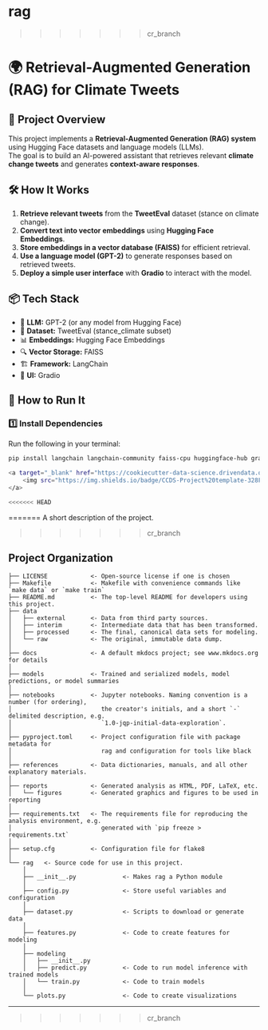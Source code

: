 
# rag
>>>>>>> cr_branch
# 🌍 Retrieval-Augmented Generation (RAG) for Climate Tweets  

## 📖 Project Overview  
This project implements a **Retrieval-Augmented Generation (RAG) system** using Hugging Face datasets and language models (LLMs).  
The goal is to build an AI-powered assistant that retrieves relevant **climate change tweets** and generates **context-aware responses**.  

## 🛠 How It Works  
1. **Retrieve relevant tweets** from the **TweetEval** dataset (stance on climate change).  
2. **Convert text into vector embeddings** using **Hugging Face Embeddings**.  
3. **Store embeddings in a vector database (FAISS)** for efficient retrieval.  
4. **Use a language model (GPT-2)** to generate responses based on retrieved tweets.  
5. **Deploy a simple user interface** with **Gradio** to interact with the model.  

## 📦 Tech Stack  
- 🧠 **LLM:** GPT-2 (or any model from Hugging Face)  
- 📄 **Dataset:** TweetEval (stance_climate subset)  
- 📊 **Embeddings:** Hugging Face Embeddings  
- 🔍 **Vector Storage:** FAISS  
- 🏗 **Framework:** LangChain  
- 🎨 **UI:** Gradio  

## 🚀 How to Run It  
### **1️⃣ Install Dependencies**  
Run the following in your terminal:  
```bash
pip install langchain langchain-community faiss-cpu huggingface-hub gradio

<a target="_blank" href="https://cookiecutter-data-science.drivendata.org/">
    <img src="https://img.shields.io/badge/CCDS-Project%20template-328F97?logo=cookiecutter" />
</a>

<<<<<<< HEAD
```
=======
A short description of the project.
>>>>>>> cr_branch

## Project Organization

```
├── LICENSE            <- Open-source license if one is chosen
├── Makefile           <- Makefile with convenience commands like `make data` or `make train`
├── README.md          <- The top-level README for developers using this project.
├── data
│   ├── external       <- Data from third party sources.
│   ├── interim        <- Intermediate data that has been transformed.
│   ├── processed      <- The final, canonical data sets for modeling.
│   └── raw            <- The original, immutable data dump.
│
├── docs               <- A default mkdocs project; see www.mkdocs.org for details
│
├── models             <- Trained and serialized models, model predictions, or model summaries
│
├── notebooks          <- Jupyter notebooks. Naming convention is a number (for ordering),
│                         the creator's initials, and a short `-` delimited description, e.g.
│                         `1.0-jqp-initial-data-exploration`.
│
├── pyproject.toml     <- Project configuration file with package metadata for 
│                         rag and configuration for tools like black
│
├── references         <- Data dictionaries, manuals, and all other explanatory materials.
│
├── reports            <- Generated analysis as HTML, PDF, LaTeX, etc.
│   └── figures        <- Generated graphics and figures to be used in reporting
│
├── requirements.txt   <- The requirements file for reproducing the analysis environment, e.g.
│                         generated with `pip freeze > requirements.txt`
│
├── setup.cfg          <- Configuration file for flake8
│
└── rag   <- Source code for use in this project.
    │
    ├── __init__.py             <- Makes rag a Python module
    │
    ├── config.py               <- Store useful variables and configuration
    │
    ├── dataset.py              <- Scripts to download or generate data
    │
    ├── features.py             <- Code to create features for modeling
    │
    ├── modeling                
    │   ├── __init__.py 
    │   ├── predict.py          <- Code to run model inference with trained models          
    │   └── train.py            <- Code to train models
    │
    └── plots.py                <- Code to create visualizations
```

--------

>>>>>>> cr_branch
